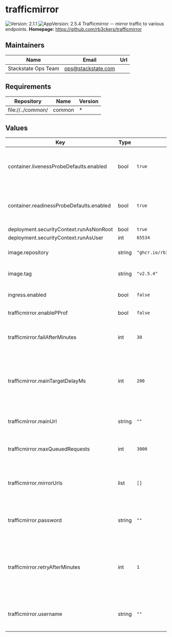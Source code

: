 # trafficmirror

![Version: 2.1.1](https://img.shields.io/badge/Version-2.1.1-informational?style=flat-square) ![AppVersion: 2.5.4](https://img.shields.io/badge/AppVersion-2.5.4-informational?style=flat-square)
Trafficmirror -- mirror traffic to various endpoints.
**Homepage:** <https://github.com/rb3ckers/trafficmirror>
## Maintainers

| Name | Email | Url |
| ---- | ------ | --- |
| Stackstate Ops Team | <ops@stackstate.com> |  |

## Requirements

| Repository | Name | Version |
|------------|------|---------|
| file://../common/ | common | * |
## Values

| Key | Type | Default | Description |
|-----|------|---------|-------------|
| container.livenessProbeDefaults.enabled | bool | `true` | Use defaults for the `livenessProbe` from the upstream `common` chart. |
| container.readinessProbeDefaults.enabled | bool | `true` | Use defaults for the `readinessProbe` from the upstream `common` chart. |
| deployment.securityContext.runAsNonRoot | bool | `true` |  |
| deployment.securityContext.runAsUser | int | `65534` |  |
| image.repository | string | `"ghcr.io/rb3ckers/trafficmirror"` | Base container image repository. |
| image.tag | string | `"v2.5.4"` | Default container image tag. |
| ingress.enabled | bool | `false` | Enable use of ingress controllers. |
| trafficmirror.enablePProf | bool | `false` | Enable pprof profiling |
| trafficmirror.failAfterMinutes | int | `30` | Remove a target when it has been failing for this many minutes. |
| trafficmirror.mainTargetDelayMs | int | `200` | Delay executions to main target, this gives the mirror time to catch up, and increases parallelism. |
| trafficmirror.mainUrl | string | `""` | The default URL to receive the mirrored traffic. |
| trafficmirror.maxQueuedRequests | int | `3000` | Max requests that gets queued per mirror target. |
| trafficmirror.mirrorUrls | list | `[]` | The additional URLs that should also receive mirrored traffic. |
| trafficmirror.password | string | `""` | Basic auth password for the Trafficmirror service. |
| trafficmirror.retryAfterMinutes | int | `1` | After 5 successive failures a target is temporarily disabled, it will be retried after this many minutes. |
| trafficmirror.username | string | `""` | Basic auth username for the Trafficmirror service. |
